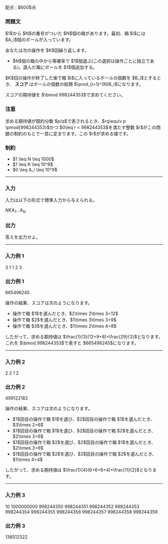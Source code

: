 
<div>

<span>

<span>

<p>
配点 : $600$点
</p>

<div>

<section>

### **問題文**

<p>
$1$から $N$の番号がついた $N$個の箱があります。最初、箱 $i$には $A_i$個のボールが入っています。
</p>

<p>
あなたは次の操作を $K$回繰り返します。
</p>

<ul>

<li>
$N$個の箱の中から等確率で $1$個選ぶ(この選択は操作ごとに独立である)。選んだ箱にボールを $1$個追加する。
</li>

</ul>

<p>
$K$回の操作が終了した後で箱 $i$に入っているボールの個数を $B_i$とするとき、
<strong>
スコア
</strong>
はボールの個数の総積 $\prod_{i=1}^{N}B_i$になります。
</p>

<p>
スコアの期待値を $\bmod 998244353$で求めてください。
</p>

</section>

</div>

<div>

<section>

### **注意**

<p>
求める期待値が既約分数 $p/q$で表されるとき、$rq\equiv p \pmod{998244353}$かつ $0\leq r < 998244353$を満たす整数 $r$がこの問題の制約のもとで一意に定まります。この $r$が求める値です。
</p>

</section>

</div>

<div>

<section>

### **制約**

<ul>

<li>
$1 \leq N \leq 1000$
</li>

<li>
$1 \leq K \leq 10^9$
</li>

<li>
$0 \leq A_i \leq 10^9$
</li>

</ul>

</section>

</div>

---

<div>

<div>

<section>

### **入力**

<p>
入力は以下の形式で標準入力から与えられる。
</p>

<div>

$N$$K$$A_1$$\ldots$$A_N$
</div>

</section>

</div>

<div>

<section>

### **出力**

<p>
答えを出力せよ。  
</p>

</section>

</div>

</div>

---

<div>

<section>

### **入力例 1**

<div>

3 1
1 2 3

</div>

</section>

</div>

<div>

<section>

### **出力例 1**

<div>

665496245

</div>

<p>
操作の結果、スコアは次のようになります。
</p>

<ul>

<li>
操作で箱 $1$を選んだとき、$2\times 2\times 3=12$
</li>

<li>
操作で箱 $2$を選んだとき、$1\times 3\times 3=9$
</li>

<li>
操作で箱 $3$を選んだとき、$1\times 2\times 4=8$
</li>

</ul>

<p>
したがって、求める期待値は $\frac{1}{3}(12+9+8)=\frac{29}{3}$となります。これを $\bmod 998244353$で表すと $665496245$になります。
</p>

</section>

</div>

---

<div>

<section>

### **入力例 2**

<div>

2 2
1 2

</div>

</section>

</div>

<div>

<section>

### **出力例 2**

<div>

499122182

</div>

<p>
操作の結果、スコアは次のようになります。
</p>

<ul>

<li>
$1$回目の操作で箱 $1$を選び、$2$回目の操作で箱 $1$を選んだとき、$3\times 2=6$
</li>

<li>
$1$回目の操作で箱 $1$を選び、$2$回目の操作で箱 $2$を選んだとき、$2\times 3=6$
</li>

<li>
$1$回目の操作で箱 $2$を選び、$2$回目の操作で箱 $1$を選んだとき、$2\times 3=6$
</li>

<li>
$1$回目の操作で箱 $2$を選び、$2$回目の操作で箱 $2$を選んだとき、$1\times 4=4$
</li>

</ul>

<p>
したがって、求める期待値は $\frac{1}{4}(6+6+6+4)=\frac{11}{2}$となります。
</p>

</section>

</div>

---

<div>

<section>

### **入力例 3**

<div>

10 1000000000
998244350 998244351 998244352 998244353 998244354 998244355 998244356 998244357 998244358 998244359

</div>

</section>

</div>

<div>

<section>

### **出力例 3**

<div>

138512322

</div>

</section>

</div>

</span>

</span>

</div>
